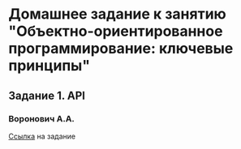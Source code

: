 # Домашнее задание к занятию "Объектно-ориентированное программирование: ключевые принципы"
## Задание 1. API
### Воронович А.А.

[Ссылка](https://github.com/netology-code/javaqa2-homeworks/blob/main/OOP_PRINCIPLES.md#%D0%B7%D0%B0%D0%B4%D0%B0%D0%BD%D0%B8%D0%B5-1-api-%D0%BE%D0%B1%D1%8F%D0%B7%D0%B0%D1%82%D0%B5%D0%BB%D1%8C%D0%BD%D0%BE%D0%B5-%D0%BA-%D0%B2%D1%8B%D0%BF%D0%BE%D0%BB%D0%BD%D0%B5%D0%BD%D0%B8%D1%8E) на задание
